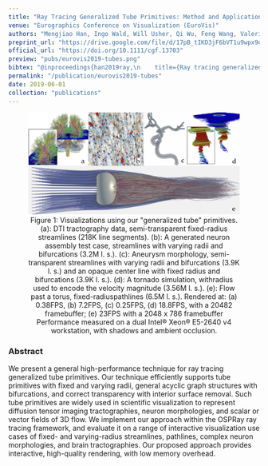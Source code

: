 ```yaml
---
title: "Ray Tracing Generalized Tube Primitives: Method and Applications"
venue: "Eurographics Conference on Visualization (EuroVis)"
authors: "Mengjiao Han, Ingo Wald, Will Usher, Qi Wu, Feng Wang, Valerio Pascucci, Charles D. Hansen, and Chris R. Johnson"
preprint_url: "https://drive.google.com/file/d/17pB_tIKD3jF6bVT1u9wpx9dwO_MqD-n6/view?usp=sharing"
official_url: "https://doi.org/10.1111/cgf.13703"
preview: "pubs/eurovis2019-tubes.png"
bibtex: "@inproceedings{han2019ray,\n    title={Ray tracing generalized tube primitives: Method and applications},\n    author={Han, Mengjiao and Wald, Ingo and Usher, Will and Wu, Qi and Wang, Feng and Pascucci, Valerio and Hansen, Charles D. and Johnson, Chris R.},\n    booktitle={Computer Graphics Forum},\n    volume={38},\n    number={3},\n    pages={467--478},\n    year={2019},\n    organization={Wiley Online Library}\n}"
permalink: "/publication/eurovis2019-tubes"
date: 2019-06-01
collection: "publications"
---
```


<figure><img src="/images/pubs/eurovis2019-tubes-teaser.png" alt="image"><figcaption align = "center">Figure 1: Visualizations using our "generalized tube" primitives. (a): DTI tractography data, semi-transparent fixed-radius streamlines (218K line segments). (b): A generated neuron assembly test case, streamlines with varying radii and bifurcations (3.2M l. s.). (c): Aneurysm morphology, semi-transparent streamlines with varying radii and bifurcations (3.9K l. s.) and an opaque center line with fixed radius and bifurcations (3.9K l. s.). (d): A tornado simulation, withradius used to encode the velocity magnitude (3.56M l. s.). (e): Flow past a torus, fixed-radiuspathlines (6.5M l. s.). Rendered at: (a) 0.38FPS, (b) 7.2FPS, (c) 0.25FPS, (d) 18.8FPS, with a 20482 framebuffer; (e) 23FPS with a 2048 x 786 framebuffer Performance measured on a dual Intel® Xeon® E5-2640 v4 workstation, with shadows and ambient occlusion.</figcaption></figure>
<!-- ![image](/images/pubs/eurovis2019-tubes-teaser.png) -->

### Abstract

We present a general high-performance technique for ray tracing generalized tube primitives. Our technique efficiently supports tube primitives with fixed and varying radii, general acyclic graph structures with bifurcations, and correct transparency with interior surface removal. Such tube primitives are widely used in scientific visualization to represent diffusion tensor imaging tractographies, neuron morphologies, and scalar or vector fields of 3D flow. We implement our approach within the OSPRay ray tracing framework, and evaluate it on a range of interactive visualization use cases of fixed- and varying-radius streamlines, pathlines, complex neuron morphologies, and brain tractographies. Our proposed approach provides interactive, high-quality rendering, with low memory overhead.
